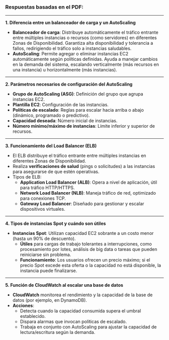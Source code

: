### Respuestas basadas en el PDF:

---

**1. Diferencia entre un balanceador de carga y un AutoScaling**

- **Balanceador de carga**: Distribuye automáticamente el tráfico entrante entre múltiples instancias o recursos (como servidores) en diferentes Zonas de Disponibilidad. Garantiza alta disponibilidad y tolerancia a fallos, redirigiendo el tráfico solo a instancias saludables.
- **AutoScaling**: Permite agregar o eliminar instancias EC2 automáticamente según políticas definidas. Ayuda a manejar cambios en la demanda del sistema, escalando verticalmente (más recursos en una instancia) u horizontalmente (más instancias).

---

**2. Parámetros necesarios de configuración del AutoScaling**

- **Grupo de AutoScaling (ASG)**: Definición del grupo que agrupa instancias EC2.
- **Plantilla EC2**: Configuración de las instancias.
- **Políticas de escalado**: Reglas para escalar hacia arriba o abajo (dinámico, programado o predictivo).
- **Capacidad deseada**: Número inicial de instancias.
- **Número mínimo/máximo de instancias**: Límite inferior y superior de recursos.

---

**3. Funcionamiento del Load Balancer (ELB)**

- El ELB distribuye el tráfico entrante entre múltiples instancias en diferentes Zonas de Disponibilidad.
- Realiza **verificaciones de salud** (pings o solicitudes) a las instancias para asegurarse de que estén operativas.
- Tipos de ELB:
    - **Application Load Balancer (ALB)**: Opera a nivel de aplicación, útil para tráfico HTTP/HTTPS.
    - **Network Load Balancer (NLB)**: Maneja tráfico de red, optimizado para conexiones TCP.
    - **Gateway Load Balancer**: Diseñado para gestionar y escalar dispositivos virtuales.

---

**4. Tipos de instancias Spot y cuándo son útiles**

- **Instancias Spot**: Utilizan capacidad EC2 sobrante a un costo menor (hasta un 90% de descuento).
    - **Útiles** para cargas de trabajo tolerantes a interrupciones, como procesamiento por lotes, análisis de big data o tareas que pueden reiniciarse sin problema.
    - **Funcionamiento**: Los usuarios ofrecen un precio máximo; si el precio Spot excede esta oferta o la capacidad no está disponible, la instancia puede finalizarse.

---

**5. Función de CloudWatch al escalar una base de datos**

- **CloudWatch** monitorea el rendimiento y la capacidad de la base de datos (por ejemplo, en DynamoDB).
- **Acciones**:
    - Detecta cuando la capacidad consumida supera el umbral establecido.
    - Dispara alarmas que invocan políticas de escalado.
    - Trabaja en conjunto con AutoScaling para ajustar la capacidad de lectura/escritura según la demanda.